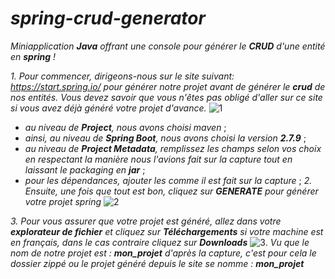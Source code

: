 # *spring-crud-generator*
*Miniapplication **Java** offrant une console pour générer le **CRUD** d'une entité en **spring** !*

*1. Pour commencer, dirigeons-nous sur le site suivant: https://start.spring.io/ pour générer notre projet avant de générer le **crud** de nos entités.*
    *Vous devez savoir que vous n'êtes pas obligé d'aller sur ce site si vous avez déjà généré votre projet d'avance.*
    ![1](https://github.com/MaFlore/spring-crud-generator/blob/main/images_docs/start.spring.io.png)
    
   - *au niveau de **Project**, nous avons choisi maven* ;
   - *ainsi, au niveau de **Spring Boot**, nous avons choisi la version **2.7.9*** ;
   - *au niveau de **Project Metadata**, remplissez les champs selon vos choix en respectant la manière nous l'avions fait sur la capture tout en laissant le packaging en **jar*** ;
   - *pour les dépendances, ajouter les comme il est fait sur la capture* ;
*2. Ensuite, une fois que tout est bon, cliquez sur **GENERATE** pour générer votre projet spring*
    ![2](https://github.com/MaFlore/spring-crud-generator/blob/main/images_docs/generate.spring.png)
    
*3. Pour vous assurer que votre projet est généré, allez dans votre **explorateur de fichier** et cliquez sur **Téléchargements** si votre machine est en français, dans le cas contraire cliquez sur **Downloads***
    ![3](https://github.com/MaFlore/spring-crud-generator/blob/main/images_docs/telechargement.png).
    *Vu que le nom de notre projet est : **mon_projet** d'après la capture, c'est pour cela le dossier zippé ou le projet généré depuis le site se nomme : **mon_projet***